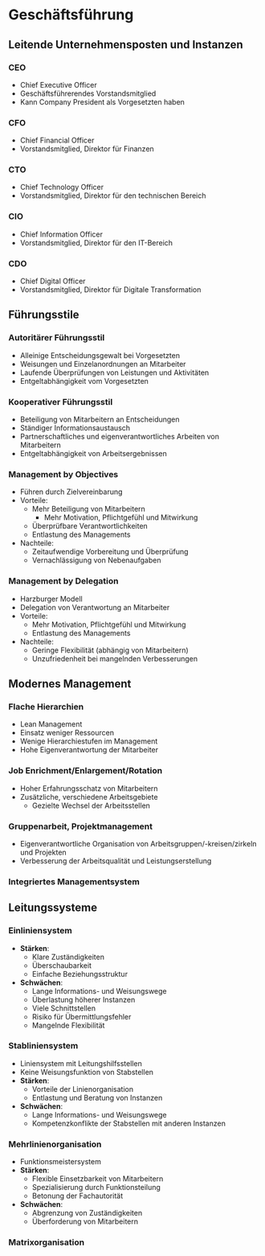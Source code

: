 # Geschäftsführung

## Leitende Unternehmensposten und Instanzen

### CEO
- Chief Executive Officer
- Geschäftsführerendes Vorstandsmitglied
- Kann Company President als Vorgesetzten haben

### CFO
- Chief Financial Officer
- Vorstandsmitglied, Direktor für Finanzen

### CTO
- Chief Technology Officer
- Vorstandsmitglied, Direktor für den technischen Bereich

### CIO
- Chief Information Officer
- Vorstandsmitglied, Direktor für den IT-Bereich

### CDO
- Chief Digital Officer
- Vorstandsmitglied, Direktor für Digitale Transformation

## Führungsstile

### Autoritärer Führungsstil
- Alleinige Entscheidungsgewalt bei Vorgesetzten
- Weisungen und Einzelanordnungen an Mitarbeiter
- Laufende Überprüfungen von Leistungen und Aktivitäten
- Entgeltabhängigkeit vom Vorgesetzten

### Kooperativer Führungsstil
- Beteiligung von Mitarbeitern an Entscheidungen
- Ständiger Informationsaustausch
- Partnerschaftliches und eigenverantwortliches Arbeiten von Mitarbeitern
- Entgeltabhängigkeit von Arbeitsergebnissen

### Management by Objectives
- Führen durch Zielvereinbarung
- Vorteile:
  - Mehr Beteiligung von Mitarbeitern
    - Mehr Motivation, Pflichtgefühl und Mitwirkung
  - Überprüfbare Verantwortlichkeiten
  - Entlastung des Managements
- Nachteile:
  - Zeitaufwendige Vorbereitung und Überprüfung
  - Vernachlässigung von Nebenaufgaben

### Management by Delegation
- Harzburger Modell
- Delegation von Verantwortung an Mitarbeiter
- Vorteile:
  - Mehr Motivation, Pflichtgefühl und Mitwirkung
  - Entlastung des Managements
- Nachteile:
  - Geringe Flexibilität (abhängig von Mitarbeitern)
  - Unzufriedenheit bei mangelnden Verbesserungen
 
## Modernes Management

### Flache Hierarchien
- Lean Management
- Einsatz weniger Ressourcen
- Wenige Hierarchiestufen im Management
- Hohe Eigenverantwortung der Mitarbeiter

### Job Enrichment/Enlargement/Rotation
- Hoher Erfahrungsschatz von Mitarbeitern
- Zusätzliche, verschiedene Arbeitsgebiete
  - Gezielte Wechsel der Arbeitsstellen
 
### Gruppenarbeit, Projektmanagement
- Eigenverantwortliche Organisation von Arbeitsgruppen/-kreisen/zirkeln und Projekten
- Verbesserung der Arbeitsqualität und Leistungserstellung

### Integriertes Managementsystem

## Leitungssysteme

### Einliniensystem
- **Stärken**:
  - Klare Zuständigkeiten
  - Überschaubarkeit
  - Einfache Beziehungsstruktur
- **Schwächen**:
  - Lange Informations- und Weisungswege
  - Überlastung höherer Instanzen
  - Viele Schnittstellen
  - Risiko für Übermittlungsfehler
  - Mangelnde Flexibilität
 
### Stabliniensystem
- Liniensystem mit Leitungshilfsstellen
- Keine Weisungsfunktion von Stabstellen
- **Stärken**:
  - Vorteile der Linienorganisation
  - Entlastung und Beratung von Instanzen
- **Schwächen**:
  - Lange Informations- und Weisungswege
  - Kompetenzkonflikte der Stabstellen mit anderen Instanzen
 
### Mehrlinienorganisation
- Funktionsmeistersystem
- **Stärken**:
  - Flexible Einsetzbarkeit von Mitarbeitern
  - Spezialisierung durch Funktionsteilung
  - Betonung der Fachautorität
- **Schwächen**:
  - Abgrenzung von Zuständigkeiten
  - Überforderung von Mitarbeitern
 
### Matrixorganisation
